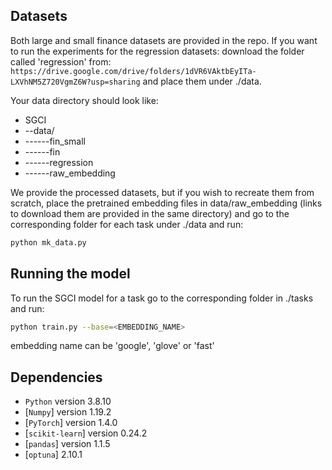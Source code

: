## Datasets

Both large and small finance datasets are provided in the repo.
If you want to run the experiments for the regression datasets:
download the folder called 'regression' from:
```https://drive.google.com/drive/folders/1dVR6VAktbEyITa-LXVhNM5Z720VgmZ6W?usp=sharing```
and place them under ./data.

Your data directory should look like:

* SGCI
* --data/
* ------fin_small
* ------fin
* ------regression
* ------raw_embedding


We provide the processed datasets, but if you wish to recreate them from scratch, place the pretrained embedding files in data/raw_embedding
(links to download them are provided in the same directory) and go to the corresponding folder for each task under ./data and run:

```bash
python mk_data.py 
```

## Running the model

To run the SGCI model for a task go to the corresponding folder in ./tasks and run:

```bash
python train.py --base=<EMBEDDING_NAME>
```
embedding name can be 'google', 'glove' or 'fast'

## Dependencies

* `Python` version 3.8.10
* [`Numpy`] version 1.19.2
* [`PyTorch`] version 1.4.0
* [`scikit-learn`] version 0.24.2
* [`pandas`] version 1.1.5
* [`optuna`] 2.10.1